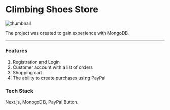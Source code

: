 # Climbing Shoes Store

![thumbnail](https://danielkrupnyy.vercel.app/_next/image?url=https%3A%2F%2Fmedia.graphcms.com%2FkfzzceAxSG6m2oEvKT3y&w=1080&q=75)

The project was created to gain experience with MongoDB.

---

### Features
1. Registration and Login
2. Customer account with a list of orders 
3. Shopping cart 
4. The ability to create purchases using PayPal

### Tech Stack
Next.js, MonogoDB, PayPal Button.

